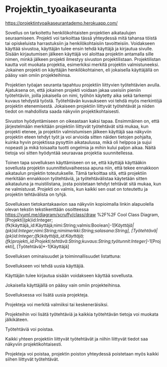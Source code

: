 # Projektin_tyoaikaseuranta

https://projektintyoaikaseurantademo.herokuapp.com/

Sovellus on tarkoitettu henkilökohtaisten projektien aikataulujen seuraamiseen. Projekti voi tarkoittaa tässä yhteydessä mitä tahansa töistä tai opiskeluista harrastuksiin ja henkilökohtaisiin tavoitteisiin. Voidakseen käyttää sivustoa, käyttäjän tulee ensin tehdä käyttäjä ja kirjautua sivulle. Sisään kirjautumisen jälkeen käyttäjä voi aloittaa projektin antamalla sille nimen, minkä jälkeen projekti ilmestyy sivuston projektilistaan. Projektilistan kautta voit muokata projektia, esimerkiksi merkitä projektin valmistuneeksi. Jokainen projekti on käyttäjän henkilökohtainen, eli jokaisella käyttäjällä on pääsy vain omiin projekteihinsa.

Projektien työajan seuranta tapahtuu projektiin liittyvien työtehtävien avulla. Ajatuksena on, että jokainen projekti voidaan jakaa useisiin pieniin työtehtäviin, joilla jokaisella on nimi, työhön käytetty aika sekä tarkempi kuvaus tehdystä työstä. Työtehtävän kuvaukseen voi tehdä myös merkintöjä projektin etenemisestä. Jokaiseen projektiin liittyvät työtehtävät ja niiden tiedot on mahdollista saada näkyviin projektikohtaisesti.

Sivuston hyödyntämiseen on oikeastaan kaksi tapaa. Ensimmäinen on, että järjestelmään merkitään projektiin liittyvät työtehtävät sitä mukaa, kun projekti etenee, ja projektin valmistumisen jälkeen käyttäjä saa näkyviin projektin eteen tehdyt työt ja voi arvioida sitten näiden tietojen pohjalta, kuinka hyvin projektissa pysyttiin aikataulussa, mikä oli helppoa ja sujui nopeasti ja mikä toisaalta tuotti ongelmia ja mihin kului paljon aikaa. Näitä tietoja voi sitten hyödyntää seuraavaa projektia suunnitellessa.

Toinen tapa sovelluksen käyttämiseen on se, että käyttäjä käyttääkin sovellusta projektin suunnitteluvaiheessa apuna niin, että tekee ennakkoon aikataulun projektin toteutukselle. Tämä tarkoittaa sitä, että projektiin merkitään ennakkoon työtehtäviä, ja työtehtävälistaa käytetään sitten aikatauluna ja muistilistana, josta poistetaan tehdyt tehtävät sitä mukaa, kun ne valmistuvat. Projekti on valmis, kun kaikki sen osat on toteutettu ja projektin tehtävälista on tyhjä.



Sovelluksen tietokantakaavion saa näkyviin kopioimalla linkin alapuolella olevan tekstin tekstikenttään osoitteessa
https://yuml.me/diagram/scruffy/class/draw
%2F%2F Cool Class Diagram, [Projekti|(pk)id:Integer;(fk)käyttäjä_id:Käyttäjä;nimi:String;valmis:Boolean]*-1[Käyttäjä|(pk)id:Integer;nimi:String;nimimerkki:String;salasana:String], [Työtehtävä|(pk)id:Integer;(fk)käyttäjä_id:Käyttäjä;(fk)projekti_id:Projekti;tehtävä:String;kuvaus:String;työtunnit:Integer]*-1[Projekti], [Työtehtävä]*-1[Käyttäjä]



Sovelluksen ominaisuudet ja toiminnallisuudet listattuna:

Sovellukseen voi tehdä uusia käyttäjiä.

Käyttäjän tulee kirjautua sisään voidakseen käyttää sovellusta.

Jokaisella käyttäjällä on pääsy vain omiin projekteihinsa.

Sovelluksessa voi lisätä uusia projekteja.

Projekteja voi merkitä valmiiksi tai keskeneräisiksi.

Projekteihin voi lisätä työtehtäviä ja kaikkia työtehtävän tietoja voi muokata jälkikäteen.

Työtehtäviä voi poistaa.

Kaikki yhteen projektiin liittyvät työtehtävät ja niihin liittyvät tiedot saa näkyviin projektikohtaisesti.

Projekteja voi poistaa, projektin poiston yhteydessä poistetaan myös kaikki siihen liittyvät työtehtävät.